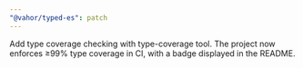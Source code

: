 ```yaml
---
"@vahor/typed-es": patch
---
```


Add type coverage checking with type-coverage tool. The project now enforces ≥99% type coverage in CI, with a badge displayed in the README.